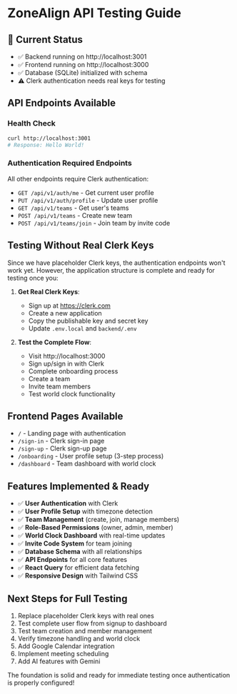 # ZoneAlign API Testing Guide

## 🚀 **Current Status**
- ✅ Backend running on http://localhost:3001
- ✅ Frontend running on http://localhost:3000  
- ✅ Database (SQLite) initialized with schema
- ⚠️  Clerk authentication needs real keys for testing

## API Endpoints Available

### Health Check
```bash
curl http://localhost:3001
# Response: Hello World!
```

### Authentication Required Endpoints
All other endpoints require Clerk authentication:
- `GET /api/v1/auth/me` - Get current user profile
- `PUT /api/v1/auth/profile` - Update user profile
- `GET /api/v1/teams` - Get user's teams
- `POST /api/v1/teams` - Create new team
- `POST /api/v1/teams/join` - Join team by invite code

## Testing Without Real Clerk Keys

Since we have placeholder Clerk keys, the authentication endpoints won't work yet. However, the application structure is complete and ready for testing once you:

1. **Get Real Clerk Keys**:
   - Sign up at https://clerk.com
   - Create a new application
   - Copy the publishable key and secret key
   - Update `.env.local` and `backend/.env`

2. **Test the Complete Flow**:
   - Visit http://localhost:3000
   - Sign up/sign in with Clerk
   - Complete onboarding process
   - Create a team
   - Invite team members
   - Test world clock functionality

## Frontend Pages Available
- `/` - Landing page with authentication
- `/sign-in` - Clerk sign-in page
- `/sign-up` - Clerk sign-up page  
- `/onboarding` - User profile setup (3-step process)
- `/dashboard` - Team dashboard with world clock

## Features Implemented & Ready
- ✅ **User Authentication** with Clerk
- ✅ **User Profile Setup** with timezone detection
- ✅ **Team Management** (create, join, manage members)
- ✅ **Role-Based Permissions** (owner, admin, member)
- ✅ **World Clock Dashboard** with real-time updates
- ✅ **Invite Code System** for team joining
- ✅ **Database Schema** with all relationships
- ✅ **API Endpoints** for all core features
- ✅ **React Query** for efficient data fetching
- ✅ **Responsive Design** with Tailwind CSS

## Next Steps for Full Testing
1. Replace placeholder Clerk keys with real ones
2. Test complete user flow from signup to dashboard
3. Test team creation and member management
4. Verify timezone handling and world clock
5. Add Google Calendar integration
6. Implement meeting scheduling
7. Add AI features with Gemini

The foundation is solid and ready for immediate testing once authentication is properly configured!